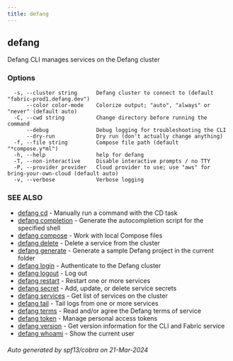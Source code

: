 ```yaml
---
title: defang
---
```

## defang

Defang CLI manages services on the Defang cluster

### Options

```
  -s, --cluster string      Defang cluster to connect to (default "fabric-prod1.defang.dev")
      --color color-mode    Colorize output; "auto", "always" or "never" (default auto)
  -C, --cwd string          Change directory before running the command
      --debug               Debug logging for troubleshooting the CLI
      --dry-run             Dry run (don't actually change anything)
  -f, --file string         Compose file path (default "*compose.y*ml")
  -h, --help                help for defang
  -T, --non-interactive     Disable interactive prompts / no TTY
  -P, --provider provider   Cloud provider to use; use "aws" for bring-your-own-cloud (default auto)
  -v, --verbose             Verbose logging
```

### SEE ALSO

* [defang cd](defang-cd.md)	 - Manually run a command with the CD task
* [defang completion](defang-completion.md)	 - Generate the autocompletion script for the specified shell
* [defang compose](defang-compose.md)	 - Work with local Compose files
* [defang delete](defang-delete.md)	 - Delete a service from the cluster
* [defang generate](defang-generate.md)	 - Generate a sample Defang project in the current folder
* [defang login](defang-login.md)	 - Authenticate to the Defang cluster
* [defang logout](defang-logout.md)	 - Log out
* [defang restart](defang-restart.md)	 - Restart one or more services
* [defang secret](defang-secret.md)	 - Add, update, or delete service secrets
* [defang services](defang-services.md)	 - Get list of services on the cluster
* [defang tail](defang-tail.md)	 - Tail logs from one or more services
* [defang terms](defang-terms.md)	 - Read and/or agree the Defang terms of service
* [defang token](defang-token.md)	 - Manage personal access tokens
* [defang version](defang-version.md)	 - Get version information for the CLI and Fabric service
* [defang whoami](defang-whoami.md)	 - Show the current user

###### Auto generated by spf13/cobra on 21-Mar-2024
